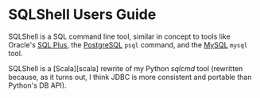 SQLShell Users Guide
====================

SQLShell is a SQL command line tool, similar in concept to tools like
Oracle's [SQL Plus][sqlplus], the [PostgreSQL][postgresql] `psql` command,
and the [MySQL][mysql] `mysql` tool.

[sqlplus]: http://www.oracle.com/technology/docs/tech/sql_plus/index.html
[postgresql]: http://www.postgresql.org/
[mysql]: http://www.mysql.com/

SQLShell is a [Scala][scala] rewrite of my Python *sqlcmd* tool (rewritten
because, as it turns out, I think JDBC is more consistent and portable than
Python's DB API).

